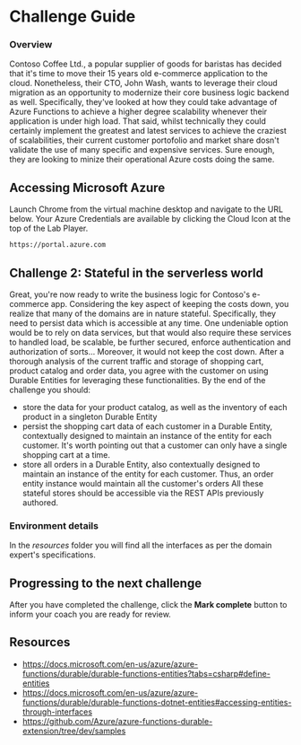 # Challenge Guide
### Overview

Contoso Coffee Ltd., a popular supplier of goods for baristas has decided that it's time to move their 15 years old e-commerce application to the cloud. Nonetheless, their CTO, John Wash, wants to leverage their cloud migration as an opportunity to modernize their core business logic backend as well. Specifically, they've looked at how they could take advantage of Azure Functions to achieve a higher degree scalability whenever their application is under high load.
That said, whilst technically they could certainly implement the greatest and latest services to achieve the craziest of scalabilities, their current customer portofolio and market share dosn't validate the use of many specific and expensive services. Sure enough, they are looking to minize their operational Azure costs doing the same.

## Accessing Microsoft Azure

Launch Chrome from the virtual machine desktop and navigate to the URL below. Your Azure Credentials are available by clicking the Cloud Icon at the top of the Lab Player.

```sh
https://portal.azure.com
```

## Challenge 2: Stateful in the serverless world

Great, you're now ready to write the business logic for Contoso's e-commerce app.
Considering the key aspect of keeping the costs down, you realize that many of the domains are in nature stateful. Specifically, they need to persist data which is accessible at any time.
One undeniable option would be to rely on data services, but that would also require these services to handled load, be scalable, be further secured, enforce authentication and authorization of sorts... Moreover, it would not keep the cost down.
After a thorough analysis of the current traffic and storage of shopping cart, product catalog and order data, you agree with the customer on using Durable Entities for leveraging these functionalities.
By the end of the challenge you should:
- store the data for your product catalog, as well as the inventory of each product in a singleton Durable Entity
- persist the shopping cart data of each customer in a Durable Entity, contextually designed to maintain an instance of the entity for each customer. It's worth pointing out that a customer can only have a single shopping cart at a time.
- store all orders in a Durable Entity, also contextually designed to maintain an instance of the entity for each customer. Thus, an order entity instance would maintain all the customer's orders
All these stateful stores should be accessible via the REST APIs previously authored.

### Environment details
In the *resources* folder you will find all the interfaces as per the domain expert's specifications.

## Progressing to the next challenge

After you have completed the challenge, click the **Mark complete** button to inform your coach you are ready for review.

## Resources
- https://docs.microsoft.com/en-us/azure/azure-functions/durable/durable-functions-entities?tabs=csharp#define-entities
- https://docs.microsoft.com/en-us/azure/azure-functions/durable/durable-functions-dotnet-entities#accessing-entities-through-interfaces
- https://github.com/Azure/azure-functions-durable-extension/tree/dev/samples